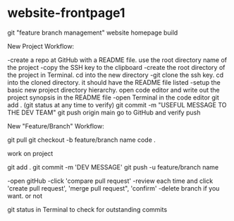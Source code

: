 # website-frontpage1
git "feature branch management" website homepage build

New Project Workflow:

-create a repo at GitHub with a README file. use the root directory name of the project
-copy the SSH key to the clipboard
-create the root directory of the project in Terminal. cd into the new directory
-git clone the ssh key. cd into the cloned directory. it should have the README file listed
-setup the basic new project directory hierarchy. open code editor and write out the project synopsis in the README file
-open Terminal in the code editor
git add .  (git status at any time to verify)
git commit -m "USEFUL MESSAGE TO THE DEV TEAM"
git push origin main
go to GitHub and verify push

New "Feature/Branch" Workflow:

git pull
git checkout -b feature/branch name
code .

work on project

git add .
git commit -m 'DEV MESSAGE'
git push -u feature/branch name

-open gitHub
-click 'compare pull request'
-review each time and click 'create pull request',
'merge pull request", 'confirm'
-delete branch if you want. or not

git status in Terminal to check for outstanding commits
